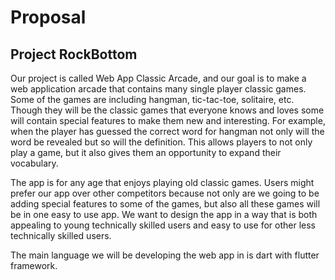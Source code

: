 Proposal
========


Project RockBottom
------------------

Our project is called Web App Classic Arcade, and our goal is to make a web application arcade
that contains many single player classic games. Some of the games are including hangman,
tic-tac-toe, solitaire, etc. Though they will be the classic games that everyone knows and loves
some will contain special features to make them new and interesting. For example, when the player
has guessed the correct word for hangman not only will the word be revealed but so will the
definition. This allows players to not only play a game, but it also gives them an opportunity to
expand their vocabulary.

The app is for any age that enjoys playing old classic games. Users might prefer our app
over other competitors because not only are we going to be adding special features to some of the
games, but also all these games will be in one easy to use app. We want to design the app in a
way that is both appealing to young technically skilled users and easy to use for other less
technically skilled users.

The main language we will be developing the web app in is dart with flutter framework.